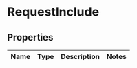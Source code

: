 
# RequestInclude

## Properties
Name | Type | Description | Notes
------------ | ------------- | ------------- | -------------



